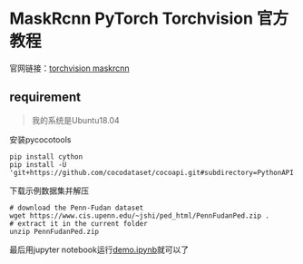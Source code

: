 # MaskRcnn PyTorch Torchvision 官方教程
官网链接：[torchvision maskrcnn](https://pytorch.org/tutorials/intermediate/torchvision_tutorial.html?highlight=torchvision)
## requirement
> 我的系统是Ubuntu18.04

安装pycocotools
```
pip install cython
pip install -U 'git+https://github.com/cocodataset/cocoapi.git#subdirectory=PythonAPI'
```
下载示例数据集并解压
```
# download the Penn-Fudan dataset
wget https://www.cis.upenn.edu/~jshi/ped_html/PennFudanPed.zip .
# extract it in the current folder
unzip PennFudanPed.zip
```
最后用jupyter notebook运行[demo.ipynb](./demo.ipynb)就可以了
